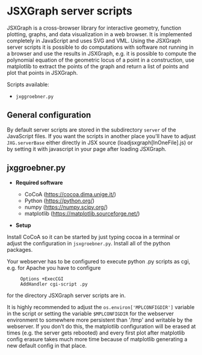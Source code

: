 # JSXGraph server scripts

JSXGraph is a cross-browser library for interactive geometry, function plotting,
graphs, and data visualization in a web browser. It is implemented completely in
JavaScript and uses SVG and VML.
Using the JSXGraph server scripts it is possible to do computations with software
not running in a browser and use the results in JSXGraph, e.g. it is possible to
compute the polynomial equation of the geometric locus of a point in a construction,
use matplotlib to extract the points of the graph and return a list of points and
plot that points in JSXGraph.

Scripts available:

- `jxggroebner.py`

## General configuration

By default server scripts are stored in the subdirectory `server` of the JavaScript
files. If you want the scripts in another place you'll have to adjust
`JXG.serverBase`
either directly in JSX source (loadjsxgraph[InOneFile].js) or by setting it with
javascript in your page after loading JSXGraph.

## jxggroebner.py

-   **Required software**

    -   CoCoA (https://cocoa.dima.unige.it/)
    -   Python (https://python.org/)
    -   numpy (https://numpy.scipy.org/)
    -   matplotlib (https://matplotlib.sourceforge.net/)

-   **Setup**

Install CoCoA so it can be started by just typing cocoa in a terminal or adjust
the configuration in `jsxgroebner.py`. Install all of the python packages.

Your webserver has to be configured to execute python .py scripts as cgi, e.g.
for Apache you have to configure

         Options +ExecCGI
         AddHandler cgi-script .py

for the directory JSXGraph server scripts are in.

It is highly recommended to adjust the `os.environ['MPLCONFIGDIR']` variable in
the script or setting the variable `$MPLCONFIGDIR` for the webserver environment
to somewhere more persistent than '/tmp' and writable by the webserver. If you
don't do this, the matplotlib configuration will be erased at times (e.g. the
server gets rebooted) and every first plot after matplotlib config erasure
takes much more time because of matplotlib generating a new default config in
that place.
